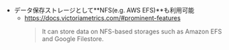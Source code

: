 - データ保存ストレージとして**NFS(e.g. AWS EFS)**も利用可能
  - https://docs.victoriametrics.com/#prominent-features
    > It can store data on NFS-based storages such as Amazon EFS and Google Filestore.
